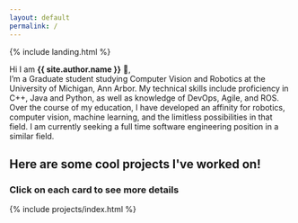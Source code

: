 ```yaml
---
layout: default
permalink: /
---
```


{% include landing.html %}

Hi I am **{{ site.author.name }}** :wave:,<br>
I’m a Graduate student studying Computer Vision and Robotics at the University of Michigan, Ann Arbor. My technical skills include proficiency in C++, Java and Python, as well as knowledge of DevOps, Agile, and ROS. Over the course of my education, I have developed an affinity for robotics, computer vision, machine learning, and the limitless possibilities in that field. I am currently seeking a full time software engineering position in a similar field.

## Here are some cool projects I've worked on! ##
### Click on each card to see more details ###
{% include projects/index.html %}